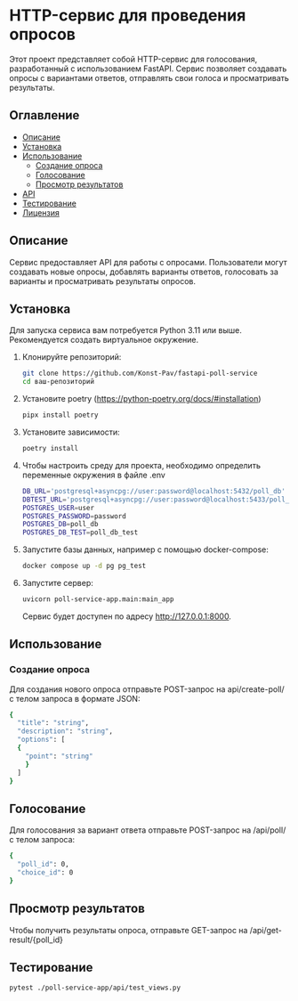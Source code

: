 # HTTP-сервис для проведения опросов

Этот проект представляет собой HTTP-сервис для голосования, разработанный с использованием FastAPI. Сервис позволяет создавать опросы с вариантами ответов, отправлять свои голоса и просматривать результаты.

## Оглавление

- [Описание](#описание)
- [Установка](#установка)
- [Использование](#использование)
  - [Создание опроса](#создание-опроса)
  - [Голосование](#голосование)
  - [Просмотр результатов](#просмотр-результатов)
- [API](#api)
- [Тестирование](#тестирование)
- [Лицензия](#лицензия)

## Описание

Сервис предоставляет API для работы с опросами. Пользователи могут создавать новые опросы, добавлять варианты ответов, голосовать за варианты и просматривать результаты опросов.

## Установка

Для запуска сервиса вам потребуется Python 3.11 или выше. Рекомендуется создать виртуальное окружение.

1. Клонируйте репозиторий:

   ```bash
   git clone https://github.com/Konst-Pav/fastapi-poll-service
   cd ваш-репозиторий
   ```

2. Установите poetry (https://python-poetry.org/docs/#installation)
   ```bash
   pipx install poetry
   ```

3. Установите зависимости:
   ```bash
   poetry install
   ```

4. Чтобы настроить среду для проекта, необходимо определить переменные окружения в файле .env
   ```bash
   DB_URL='postgresql+asyncpg://user:password@localhost:5432/poll_db'
   DBTEST_URL='postgresql+asyncpg://user:password@localhost:5433/poll_db_test'
   POSTGRES_USER=user
   POSTGRES_PASSWORD=password
   POSTGRES_DB=poll_db
   POSTGRES_DB_TEST=poll_db_test
   ```

5. Запустите базы данных, например с помощью docker-compose:
   ```bash
   docker compose up -d pg pg_test 
   ```

6. Запустите сервер:
   ```bash
   uvicorn poll-service-app.main:main_app
   ```
   Сервис будет доступен по адресу http://127.0.0.1:8000.


## Использование
### Создание опроса
Для создания нового опроса отправьте POST-запрос на api/create-poll/ с телом запроса в формате JSON:
   ```bash
   {
     "title": "string",
     "description": "string",
     "options": [
     {
       "point": "string"
       }
     ]
   }
   ```


## Голосование
Для голосования за вариант ответа отправьте POST-запрос на /api/poll/ с телом запроса:
   ```bash
   {
     "poll_id": 0,
     "choice_id": 0
   }
   ```

## Просмотр результатов
Чтобы получить результаты опроса, отправьте GET-запрос на /api/get-result/{poll_id}


## Тестирование
   ```bash
   pytest ./poll-service-app/api/test_views.py
   ```
